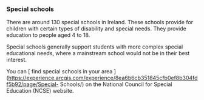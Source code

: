###  **Special schools**

There are around 130 special schools in Ireland. These schools provide for
children with certain types of disability and special needs. They provide
education to people aged 4 to 18.

Special schools generally support students with more complex special
educational needs, where a mainstream school would not be in their best
interest.

You can [ find special schools in your area
](https://experience.arcgis.com/experience/8ea6b6cb351845cfb0ef8b304fdf5b92/page/Special-
Schools/) on the National Council for Special Education (NCSE) website.
